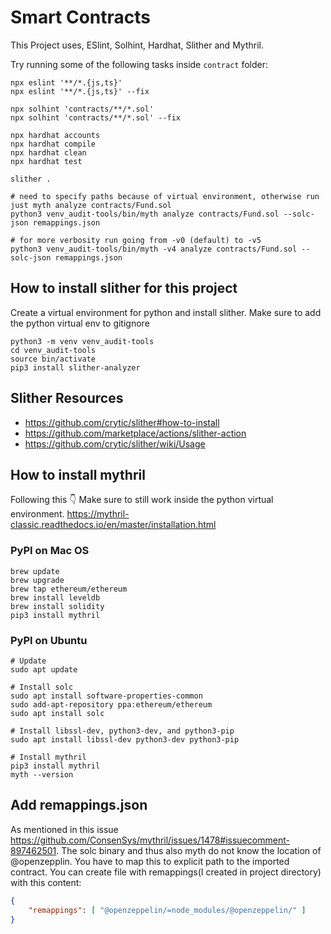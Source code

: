 # Smart Contracts

This Project uses, ESlint, Solhint, Hardhat, Slither and Mythril.

Try running some of the following tasks inside `contract` folder:

```shell
npx eslint '**/*.{js,ts}'
npx eslint '**/*.{js,ts}' --fix

npx solhint 'contracts/**/*.sol'
npx solhint 'contracts/**/*.sol' --fix

npx hardhat accounts
npx hardhat compile
npx hardhat clean
npx hardhat test

slither .

# need to specify paths because of virtual environment, otherwise run just myth analyze contracts/Fund.sol
python3 venv_audit-tools/bin/myth analyze contracts/Fund.sol --solc-json remappings.json

# for more verbosity run going from -v0 (default) to -v5
python3 venv_audit-tools/bin/myth -v4 analyze contracts/Fund.sol --solc-json remappings.json

```

## How to install slither for this project

Create a virtual environment for python and install slither. Make sure to add the python virtual env to gitignore
```shell
python3 -m venv venv_audit-tools
cd venv_audit-tools
source bin/activate
pip3 install slither-analyzer
```

## Slither Resources
- https://github.com/crytic/slither#how-to-install
- https://github.com/marketplace/actions/slither-action
- https://github.com/crytic/slither/wiki/Usage

## How to install mythril
Following this 👇 Make sure to still work inside the python virtual environment.
https://mythril-classic.readthedocs.io/en/master/installation.html

### PyPI on Mac OS
```shell
brew update
brew upgrade
brew tap ethereum/ethereum
brew install leveldb
brew install solidity
pip3 install mythril
```

### PyPI on Ubuntu
```shell
# Update
sudo apt update

# Install solc
sudo apt install software-properties-common
sudo add-apt-repository ppa:ethereum/ethereum
sudo apt install solc

# Install libssl-dev, python3-dev, and python3-pip
sudo apt install libssl-dev python3-dev python3-pip

# Install mythril
pip3 install mythril
myth --version
```

## Add remappings.json
As mentioned in this issue https://github.com/ConsenSys/mythril/issues/1478#issuecomment-897462501. The solc binary and thus also myth do not know the location of @openzepplin. You have to map this to explicit path to the imported contract. You can create file with remappings(I created in project directory) with this content:

```json
{   
    "remappings": [ "@openzeppelin/=node_modules/@openzeppelin/" ]
}
```